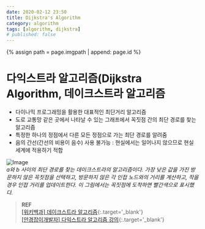 ```yaml
---
date: 2020-02-12 23:50
title: Dijkstra's Algorithm
category: algorithm
tags: [algorithm, dijkstra]
# published: false
---
```

{% assign path = page.imgpath | append: page.id %}

# 다익스트라 알고리즘(Dijkstra Algorithm, 데이크스트라 알고리즘

- 다이나믹 프로그래밍을 활용한 대표적인 최단거리 알고리즘
- 도로 교통망 같은 곳에서 나타날 수 있는 그래프에서 꼭짓점 간의 최단 경로를 찾는 알고리즘
- 특정한 하나의 정점에서 다른 모든 정점으로 가는 최단 경로를 알려줌
- 음의 간선(간선의 비용이 음수) 사용 불가능 : 현실에서는 일어나지 않으므로 현실 세계에 적용하기 적합

![Image]({{path}}/img01.gif)  
*a와 b 사이의 최단 경로를 찾는 데이크스트라의 알고리즘이다. 가장 낮은 값을 가진 방문하지 않은 꼭짓점을 선택하고, 방문하지 않은 각 인접 노드와의 거리를 계산하고, 작을 경우 인접 거리를 업데이트한다. 이 그림에서는 꼭짓점에 도착하면 빨간색으로 표시했다.*

> **REF**  
> [\[위키백과\] 데이크스트라 알고리즘](https://ko.wikipedia.org/wiki/%EB%8D%B0%EC%9D%B4%ED%81%AC%EC%8A%A4%ED%8A%B8%EB%9D%BC_%EC%95%8C%EA%B3%A0%EB%A6%AC%EC%A6%98){:.target='_blank'}  
> [\[안경잡이개발자\] 다익스트라 알고리즘 강의](https://blog.naver.com/ndb796/221234424646){:.target='_blank'}